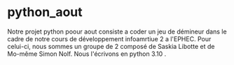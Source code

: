 # python_aout
Notre projet python poour aout consiste a coder un jeu de démineur dans le cadre de notre cours de développement infoamrtiue 2 a l'EPHEC. 
Pour celui-ci, nous sommes un groupe de 2 composé de Saskia Libotte et de Mo-même Simon Nolf.
Nous l'écrivons en python 3.10 .